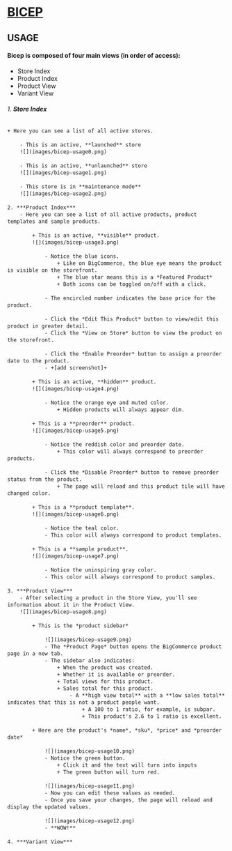 # [BICEP](https://bicep.bumperapptive.com)

## USAGE
#### **Bicep** is composed of four main views (in order of access):

- Store Index
- Product Index
- Product View
- Variant View

###### 1. ***Store Index***
    + Here you can see a list of all active stores.

        - This is an active, **launched** store
        ![](images/bicep-usage0.png)

        - This is an active, **unlaunched** store
        ![](images/bicep-usage1.png)

        - This store is in **maintenance mode**
        ![](images/bicep-usage2.png)

    2. ***Product Index***
        - Here you can see a list of all active products, product templates and sample products.

            + This is an active, **visible** product.
            ![](images/bicep-usage3.png)

                - Notice the blue icons.
                    + Like on BigCommerce, the blue eye means the product is visible on the storefront.
                    + The blue star means this is a *Featured Product*
                    + Both icons can be toggled on/off with a click.

                - The encircled number indicates the base price for the product.

                - Click the *Edit This Product* button to view/edit this product in greater detail.
                - Click the *View on Store* button to view the product on the storefront.

                - Click the *Enable Preorder* button to assign a preorder date to the product.
                - +[add screenshot]+

            + This is an active, **hidden** product.
            ![](images/bicep-usage4.png)

                - Notice the orange eye and muted color.
                    + Hidden products will always appear dim.

            + This is a **preorder** product.
            ![](images/bicep-usage5.png)

                - Notice the reddish color and preorder date.
                    + This color will always correspond to preorder products.

                - Click the *Disable Preorder* button to remove preorder status from the product.
                    + The page will reload and this product tile will have changed color.

            + This is a **product template**.
            ![](images/bicep-usage6.png)

                - Notice the teal color.
                - This color will always correspond to product templates.

            + This is a **sample product**.
            ![](images/bicep-usage7.png)

                - Notice the uninspiring gray color.
                - This color will always correspond to product samples.

    3. ***Product View***
        - After selecting a product in the Store View, you'll see information about it in the Product View.
        ![](images/bicep-usage8.png)

            + This is the *product sidebar*

                ![](images/bicep-usage9.png)
                - The *Product Page* button opens the BigCommerce product page in a new tab.
                - The sidebar also indicates:
                    + When the product was created.
                    + Whether it is available or preorder.
                    + Total views for this product.
                    + Sales total for this product.
                        - A **high view total** with a **low sales total** indicates that this is not a product people want.
                            + A 100 to 1 ratio, for example, is subpar.
                            + This product's 2.6 to 1 ratio is excellent.

            + Here are the product's *name*, *sku*, *price* and *preorder date*

                ![](images/bicep-usage10.png)
                - Notice the green button.
                    + Click it and the text will turn into inputs
                    + The green button will turn red.

                ![](images/bicep-usage11.png)
                - Now you can edit these values as needed.
                - Once you save your changes, the page will reload and display the updated values.

                ![](images/bicep-usage12.png)
                - **WOW!**

    4. ***Variant View***
